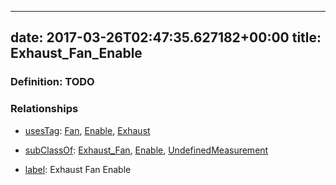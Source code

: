
---
date: 2017-03-26T02:47:35.627182+00:00
title: Exhaust_Fan_Enable
---
### Definition: TODO

### Relationships

* [usesTag](https://brickschema.org/schema/1.0/BrickFrame#usesTag): [Fan](https://brickschema.org/schema/1.0/BrickTag#Fan), [Enable](https://brickschema.org/schema/1.0/BrickTag#Enable), [Exhaust](https://brickschema.org/schema/1.0/BrickTag#Exhaust)

* [subClassOf](http://www.w3.org/2000/01/rdf-schema#subClassOf): [Exhaust_Fan](https://brickschema.org/schema/1.0/Brick#Exhaust_Fan), [Enable](https://brickschema.org/schema/1.0/Brick#Enable), [UndefinedMeasurement](https://brickschema.org/schema/1.0/Brick#UndefinedMeasurement)

* [label](http://www.w3.org/2000/01/rdf-schema#label): Exhaust Fan Enable
